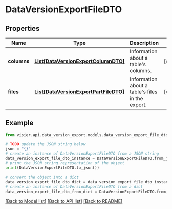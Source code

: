 # DataVersionExportFileDTO


## Properties

Name | Type | Description | Notes
------------ | ------------- | ------------- | -------------
**columns** | [**List[DataVersionExportColumnDTO]**](DataVersionExportColumnDTO.md) | Information about a table&#39;s columns. | [optional] 
**files** | [**List[DataVersionExportPartFileDTO]**](DataVersionExportPartFileDTO.md) | Information about a table&#39;s files in the export. | [optional] 

## Example

```python
from visier.api.data_version_export.models.data_version_export_file_dto import DataVersionExportFileDTO

# TODO update the JSON string below
json = "{}"
# create an instance of DataVersionExportFileDTO from a JSON string
data_version_export_file_dto_instance = DataVersionExportFileDTO.from_json(json)
# print the JSON string representation of the object
print(DataVersionExportFileDTO.to_json())

# convert the object into a dict
data_version_export_file_dto_dict = data_version_export_file_dto_instance.to_dict()
# create an instance of DataVersionExportFileDTO from a dict
data_version_export_file_dto_from_dict = DataVersionExportFileDTO.from_dict(data_version_export_file_dto_dict)
```
[[Back to Model list]](../README.md#documentation-for-models) [[Back to API list]](../README.md#documentation-for-api-endpoints) [[Back to README]](../README.md)


